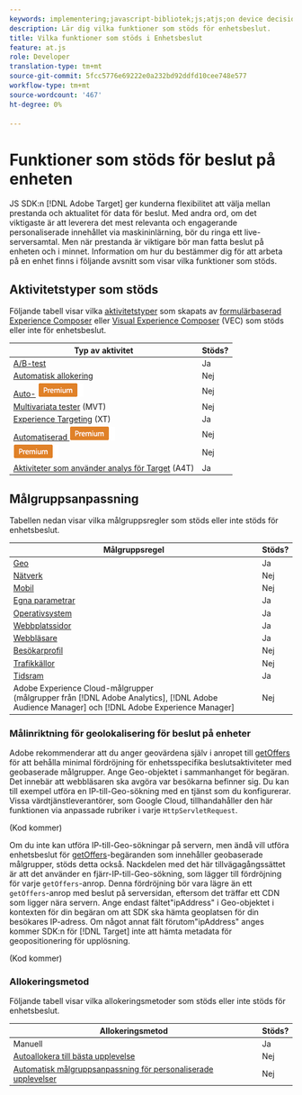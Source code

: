 ```yaml
---
keywords: implementering;javascript-bibliotek;js;atjs;on device decisioning;on device decisioning;supported features
description: Lär dig vilka funktioner som stöds för enhetsbeslut.
title: Vilka funktioner som stöds i Enhetsbeslut
feature: at.js
role: Developer
translation-type: tm+mt
source-git-commit: 5fcc5776e69222e0a232bd92ddfd10cee748e577
workflow-type: tm+mt
source-wordcount: '467'
ht-degree: 0%

---
```


# Funktioner som stöds för beslut på enheten

JS SDK:n [!DNL Adobe Target] ger kunderna flexibilitet att välja mellan prestanda och aktualitet för data för beslut. Med andra ord, om det viktigaste är att leverera det mest relevanta och engagerande personaliserade innehållet via maskininlärning, bör du ringa ett live-serversamtal. Men när prestanda är viktigare bör man fatta beslut på enheten och i minnet. Information om hur du bestämmer dig för att arbeta på en enhet finns i följande avsnitt som visar vilka funktioner som stöds.

## Aktivitetstyper som stöds

Följande tabell visar vilka [aktivitetstyper](/help/c-activities/target-activities-guide.md) som skapats av [formulärbaserad Experience Composer](/help/c-experiences/form-experience-composer.md) eller [Visual Experience Composer](/help/c-experiences/c-visual-experience-composer/visual-experience-composer.md) (VEC) som stöds eller inte för enhetsbeslut.

| Typ av aktivitet | Stöds? |
| --- | --- |
| [A/B-test](/help/c-activities/t-test-ab/test-ab.md) | Ja |
| [Automatisk allokering](/help/c-activities/automated-traffic-allocation/automated-traffic-allocation.md) | Nej |
| [Auto-](/help/c-activities/auto-target/auto-target-to-optimize.md) ![TargetPremium](/help/assets/premium.png) | Nej |
| [Multivariata tester](/help/c-activities/c-multivariate-testing/multivariate-testing.md)  (MVT) | Nej |
| [Experience Targeting](/help/c-activities/t-experience-target/experience-target.md) (XT) | Ja |
| [Automatiserad ](/help/c-activities/t-automated-personalization/automated-personalization.md) ![personaliseringPremium](/help/assets/premium.png) | Nej |
| [](/help/c-recommendations/recommendations.md) ![RecommendationsPremium](/help/assets/premium.png) | Nej |
| [Aktiviteter som använder analys för Target](/help/c-integrating-target-with-mac/a4t/a4t.md)  (A4T) | Ja |

## Målgruppsanpassning

Tabellen nedan visar vilka målgruppsregler som stöds eller inte stöds för enhetsbeslut.

| Målgruppsregel | Stöds? |
| --- | --- |
| [Geo](/help/c-target/c-audiences/c-target-rules/geo.md) | Ja |
| [Nätverk](/help/c-target/c-audiences/c-target-rules/network.md) | Nej |
| [Mobil](/help/c-target/c-audiences/c-target-rules/mobile.md) | Nej |
| [Egna parametrar](/help/c-target/c-audiences/c-target-rules/custom-parameters.md) | Ja |
| [Operativsystem](/help/c-target/c-audiences/c-target-rules/operating-system.md) | Ja |
| [Webbplatssidor](/help/c-target/c-audiences/c-target-rules/site-pages.md) | Ja |
| [Webbläsare](/help/c-target/c-audiences/c-target-rules/browser.md) | Ja |
| [Besökarprofil](/help/c-target/c-audiences/c-target-rules/visitor-profile.md) | Nej |
| [Trafikkällor](/help/c-target/c-audiences/c-target-rules/traffic-sources.md) | Nej |
| [Tidsram](/help/c-target/c-audiences/c-target-rules/time-frame.md) | Ja |
| Adobe Experience Cloud-målgrupper<br>(målgrupper från [!DNL Adobe Analytics], [!DNL Adobe Audience Manager] och [!DNL Adobe Experience Manager] | Nej |

### Målinriktning för geolokalisering för beslut på enheter

Adobe rekommenderar att du anger geovärdena själv i anropet till [getOffers](/help/c-implementing-target/c-implementing-target-for-client-side-web/adobe-target-getoffers-atjs-2.md) för att behålla minimal fördröjning för enhetsspecifika beslutsaktiviteter med geobaserade målgrupper. Ange Geo-objektet i sammanhanget för begäran. Det innebär att webbläsaren ska avgöra var besökarna befinner sig. Du kan till exempel utföra en IP-till-Geo-sökning med en tjänst som du konfigurerar. Vissa värdtjänstleverantörer, som Google Cloud, tillhandahåller den här funktionen via anpassade rubriker i varje `HttpServletRequest`.

(Kod kommer)

Om du inte kan utföra IP-till-Geo-sökningar på servern, men ändå vill utföra enhetsbeslut för [getOffers](/help/c-implementing-target/c-implementing-target-for-client-side-web/adobe-target-getoffers-atjs-2.md)-begäranden som innehåller geobaserade målgrupper, stöds detta också. Nackdelen med det här tillvägagångssättet är att det använder en fjärr-IP-till-Geo-sökning, som lägger till fördröjning för varje `getOffers`-anrop. Denna fördröjning bör vara lägre än ett `getOffers`-anrop med beslut på serversidan, eftersom det träffar ett CDN som ligger nära servern. Ange endast fältet&quot;ipAddress&quot; i Geo-objektet i kontexten för din begäran om att SDK ska hämta geoplatsen för din besökares IP-adress. Om något annat fält förutom&quot;ipAddress&quot; anges kommer SDK:n för [!DNL Target] inte att hämta metadata för geopositionering för upplösning.

(Kod kommer)

### Allokeringsmetod

Följande tabell visar vilka allokeringsmetoder som stöds eller inte stöds för enhetsbeslut.

| Allokeringsmetod | Stöds? |
| --- | --- |
| Manuell | Ja |
| [Autoallokera till bästa upplevelse](/help/c-activities/automated-traffic-allocation/automated-traffic-allocation.md) | Nej |
| [Automatisk målgruppsanpassning för personaliserade upplevelser](/help/c-activities/auto-target/auto-target-to-optimize.md) | Nej |
